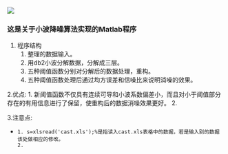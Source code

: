 ![](http://pic.qiantucdn.com/58pic/14/86/33/11S58PICmi2_1024.jpg)
### 这是关于小波降噪算法实现的Matlab程序


1. 程序结构
      1. 整理的数据输入。
      2. 用db2小波分解数据，分解成三层。
      3. 五种阈值函数分别对分解后的数据处理，重构。
      4. 五种阈值函数处理后通过均方误差和信噪比来说明消噪的效果。

2.优点: 
      1. 新阈值函数不仅具有连续可导和小波系数偏差小，而且对小于阈值部分存在的有用信息进行了保留，使重构后的数据消噪效果更好。
      2.
      
3.注意点:
-     1. s=xlsread('cast.xls');%是指读入cast.xls表格中的数据，若是输入别的数据该处做相应的修改。
      2.
